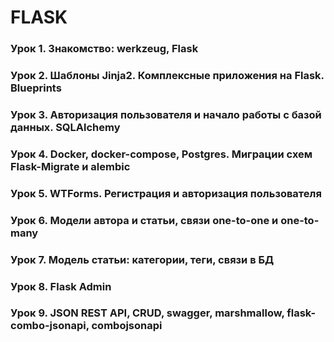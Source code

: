 # FLASK

### Урок 1. Знакомство: werkzeug, Flask
### Урок 2. Шаблоны Jinja2. Комплексные приложения на Flask. Blueprints
### Урок 3. Авторизация пользователя и начало работы с базой данных. SQLAlchemy
### Урок 4. Docker, docker-compose, Postgres. Миграции схем Flask-Migrate и alembic
### Урок 5. WTForms. Регистрация и авторизация пользователя
### Урок 6. Модели автора и статьи, связи one-to-one и one-to-many
### Урок 7. Модель статьи: категории, теги, связи в БД
### Урок 8. Flask Admin
### Урок 9. JSON REST API, CRUD, swagger, marshmallow, flask-combo-jsonapi, combojsonapi
